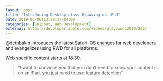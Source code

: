 ```yaml
---
layout: post
title: "Introducing Desktop-class Browsing on iPad"
date: 2019-06-06T13:29:17-04:00
categories: [Snippet, Web Development]
external: https://developer.apple.com/videos/play/wwdc2019/203/
---
```

[@dethbakin](https://twitter.com/dethbakin) introduces the latest Safari iOS changes for web developers and evangelizes using RWD for all platforms.

Web specific content starts at 18:30.

> “I want to convince you that you don’t need to know your content is on an iPad, you just need to use feature detection”